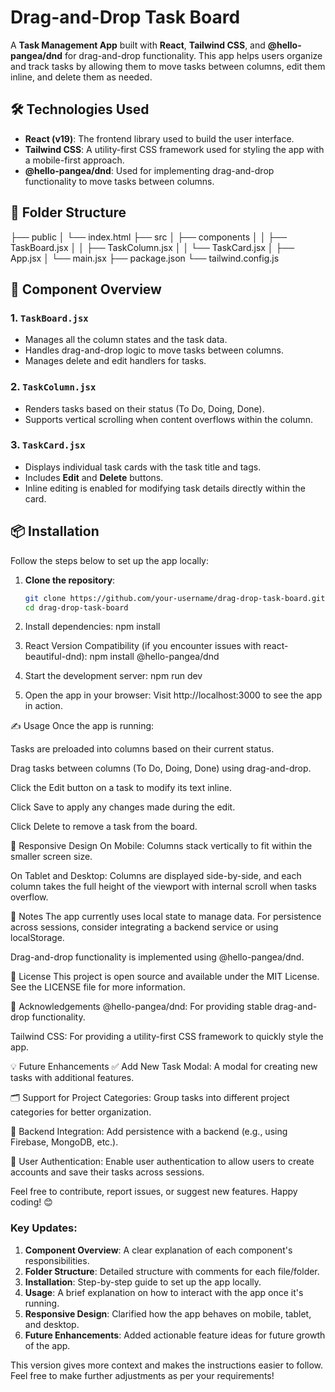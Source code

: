 # Drag-and-Drop Task Board

A **Task Management App** built with **React**, **Tailwind CSS**, and **@hello-pangea/dnd** for drag-and-drop functionality. This app helps users organize and track tasks by allowing them to move tasks between columns, edit them inline, and delete them as needed.

## 🛠️ Technologies Used

- **React (v19)**: The frontend library used to build the user interface.
- **Tailwind CSS**: A utility-first CSS framework used for styling the app with a mobile-first approach.
- **@hello-pangea/dnd**: Used for implementing drag-and-drop functionality to move tasks between columns.

## 📁 Folder Structure

├── public
│   └── index.html
├── src
│   ├── components
│   │   ├── TaskBoard.jsx
│   │   ├── TaskColumn.jsx
│   │   └── TaskCard.jsx
│   ├── App.jsx
│   └── main.jsx
├── package.json
└── tailwind.config.js


## 🧩 Component Overview

### 1. `TaskBoard.jsx`
- Manages all the column states and the task data.
- Handles drag-and-drop logic to move tasks between columns.
- Manages delete and edit handlers for tasks.

### 2. `TaskColumn.jsx`
- Renders tasks based on their status (To Do, Doing, Done).
- Supports vertical scrolling when content overflows within the column.

### 3. `TaskCard.jsx`
- Displays individual task cards with the task title and tags.
- Includes **Edit** and **Delete** buttons.
- Inline editing is enabled for modifying task details directly within the card.

## 📦 Installation

Follow the steps below to set up the app locally:

1. **Clone the repository**:
   ```bash
   git clone https://github.com/your-username/drag-drop-task-board.git
   cd drag-drop-task-board

2. Install dependencies:
    npm install

3. React Version Compatibility (if you encounter issues with react-beautiful-dnd):
    npm install @hello-pangea/dnd
4. Start the development server:
    npm run dev
5. Open the app in your browser: Visit http://localhost:3000 to see the app in action.


✍️ Usage
Once the app is running:

Tasks are preloaded into columns based on their current status.

Drag tasks between columns (To Do, Doing, Done) using drag-and-drop.

Click the Edit button on a task to modify its text inline.

Click Save to apply any changes made during the edit.

Click Delete to remove a task from the board.

📱 Responsive Design
On Mobile: Columns stack vertically to fit within the smaller screen size.

On Tablet and Desktop: Columns are displayed side-by-side, and each column takes the full height of the viewport with internal scroll when tasks overflow.

📌 Notes
The app currently uses local state to manage data. For persistence across sessions, consider integrating a backend service or using localStorage.

Drag-and-drop functionality is implemented using @hello-pangea/dnd.

📃 License
This project is open source and available under the MIT License. See the LICENSE file for more information.

🙌 Acknowledgements
@hello-pangea/dnd: For providing stable drag-and-drop functionality.

Tailwind CSS: For providing a utility-first CSS framework to quickly style the app.

💡 Future Enhancements
✅ Add New Task Modal: A modal for creating new tasks with additional features.

🗂️ Support for Project Categories: Group tasks into different project categories for better organization.

💾 Backend Integration: Add persistence with a backend (e.g., using Firebase, MongoDB, etc.).

🔐 User Authentication: Enable user authentication to allow users to create accounts and save their tasks across sessions.


Feel free to contribute, report issues, or suggest new features. Happy coding! 😊

### Key Updates:
1. **Component Overview**: A clear explanation of each component's responsibilities.
2. **Folder Structure**: Detailed structure with comments for each file/folder.
3. **Installation**: Step-by-step guide to set up the app locally.
4. **Usage**: A brief explanation on how to interact with the app once it's running.
5. **Responsive Design**: Clarified how the app behaves on mobile, tablet, and desktop.
6. **Future Enhancements**: Added actionable feature ideas for future growth of the app.

This version gives more context and makes the instructions easier to follow. Feel free to make further adjustments as per your requirements!
